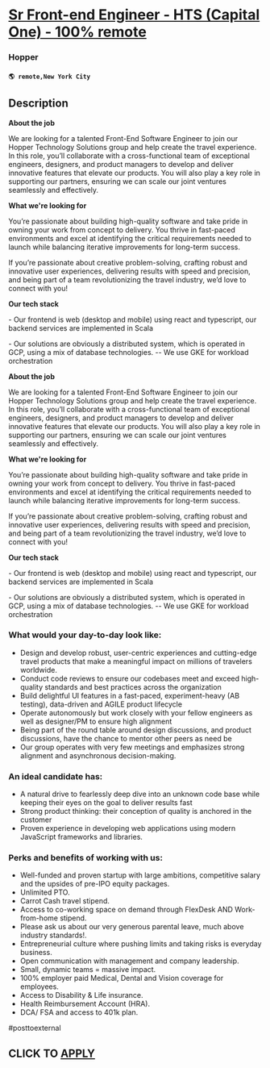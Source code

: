# [Sr Front-end Engineer - HTS (Capital One) - 100% remote](https://www.remotewlb.com/apply/sr-front-end-engineer-hts-capital-one-100-remote-136100)  
### Hopper  
#### `🌎 remote,New York City`  

## Description

 **About the job**

  

We are looking for a talented Front-End Software Engineer to join our Hopper Technology Solutions group and help create the travel experience. In this role, you’ll collaborate with a cross-functional team of exceptional engineers, designers, and product managers to develop and deliver innovative features that elevate our products. You will also play a key role in supporting our partners, ensuring we can scale our joint ventures seamlessly and effectively.

  

 **What we're looking for**

  

You’re passionate about building high-quality software and take pride in owning your work from concept to delivery. You thrive in fast-paced environments and excel at identifying the critical requirements needed to launch while balancing iterative improvements for long-term success.

  

If you’re passionate about creative problem-solving, crafting robust and innovative user experiences, delivering results with speed and precision, and being part of a team revolutionizing the travel industry, we’d love to connect with you!

  

 **Our tech stack**

  

\- Our frontend is web (desktop and mobile) using react and typescript, our backend services are implemented in Scala

\- Our solutions are obviously a distributed system, which is operated in GCP, using a mix of database technologies. -- We use GKE for workload orchestration

  

 **About the job**

  

We are looking for a talented Front-End Software Engineer to join our Hopper Technology Solutions group and help create the travel experience. In this role, you’ll collaborate with a cross-functional team of exceptional engineers, designers, and product managers to develop and deliver innovative features that elevate our products. You will also play a key role in supporting our partners, ensuring we can scale our joint ventures seamlessly and effectively.

  

 **What we're looking for**

  

You’re passionate about building high-quality software and take pride in owning your work from concept to delivery. You thrive in fast-paced environments and excel at identifying the critical requirements needed to launch while balancing iterative improvements for long-term success.

  

If you’re passionate about creative problem-solving, crafting robust and innovative user experiences, delivering results with speed and precision, and being part of a team revolutionizing the travel industry, we’d love to connect with you!

  

 **Our tech stack**

  

\- Our frontend is web (desktop and mobile) using react and typescript, our backend services are implemented in Scala

\- Our solutions are obviously a distributed system, which is operated in GCP, using a mix of database technologies. -- We use GKE for workload orchestration

  

### What would your day-to-day look like:

* Design and develop robust, user-centric experiences and cutting-edge travel products that make a meaningful impact on millions of travelers worldwide.
* Conduct code reviews to ensure our codebases meet and exceed high-quality standards and best practices across the organization
* Build delightful UI features in a fast-paced, experiment-heavy (AB testing), data-driven and AGILE product lifecycle
* Operate autonomously but work closely with your fellow engineers as well as designer/PM to ensure high alignment 
* Being part of the round table around design discussions, and product discussions, have the chance to mentor other peers as need be
* Our group operates with very few meetings and emphasizes strong alignment and asynchronous decision-making.

  

  

### An ideal candidate has:

* A natural drive to fearlessly deep dive into an unknown code base while keeping their eyes on the goal to deliver results fast
* Strong product thinking: their conception of quality is anchored in the customer
* Proven experience in developing web applications using modern JavaScript frameworks and libraries.

  

  

### Perks and benefits of working with us:

* Well-funded and proven startup with large ambitions, competitive salary and the upsides of pre-IPO equity packages.
* Unlimited PTO.
* Carrot Cash travel stipend.
* Access to co-working space on demand through FlexDesk AND Work-from-home stipend.
* Please ask us about our very generous parental leave, much above industry standards!.
* Entrepreneurial culture where pushing limits and taking risks is everyday business.
* Open communication with management and company leadership.
* Small, dynamic teams = massive impact.
* 100% employer paid Medical, Dental and Vision coverage for employees.
* Access to Disability & Life insurance.
* Health Reimbursement Account (HRA).
* DCA/ FSA and access to 401k plan.

  

#posttoexternal

  
## CLICK TO [APPLY](https://www.remotewlb.com/apply/sr-front-end-engineer-hts-capital-one-100-remote-136100)

